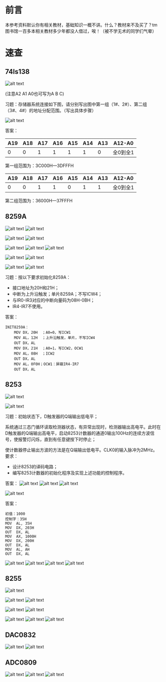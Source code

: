 # 前言

本参考资料默认你有相关教材，基础知识一概不讲。什么？教材来不及买了？tm图书馆一百多本相关教材多少年都没人借过，唉！（被不学无术的同学们气晕）

# 速查

## 74ls138

![alt text](images/image.png)

(注意A2 A1 A0也可写为A B C)

习题：存储器系统连接如下图，请分别写出图中第一组（1#、2#）、第二组（3#、4#）的地址分配范围。（写出具体步骤）

![alt text](images/image-1.png)

答案：
                                
|A19|A18|A17|A16|A15|A14|A13|A12-A0|
|---|---|---|---|---|---|---|------|
|0|0|1|1|1|1|0|全0到全1|

第一组范围为：3C000H—3DFFFH  

|A19|A18|A17|A16|A15|A14|A13|A12-A0|
|---|---|---|---|---|---|---|------|
|0|0|1|1|0|1|1|全0到全1|

第二组范围为：36000H—37FFFH 

## 8259A

![alt text](images/image-7.png)
![alt text](images/image-2.png)

![alt text](images/image-8.png)
![alt text](images/image-3.png)

![alt text](images/image-9.png)
![alt text](images/image-4.png)
![alt text](images/image-10.png)

![alt text](images/image-11.png)
![alt text](images/image-5.png)

![alt text](images/image-12.png)
![alt text](images/image-6.png)

习题：按以下要求初始化8259A：
* 接口地址为20H和21H；
* 中断为上升沿触发；单片8259A；不写ICW4；
* 与IR0-IR3对应的中断向量码为08H-0BH；
* IR4-IR7不使用。

答案：

```assembly
INIT8259A：
	MOV	DX，20H	；A0=0，写ICW1
	MOV	AL，12H	；上升沿触发，单片，不写ICW4
	OUT	DX，AL
	MOV	DX，21H	；A0=1，写ICW2，OCW1
	MOV	AL，08H	；ICW2
	OUT	DX，AL
	MOV	AL，0F0H；OCW1：屏蔽IR4-IR7
	OUT	DX，AL
```

## 8253

![alt text](images/image-14.png)

![alt text](images/image-15.png)

习题：初始状态下，D触发器的Q端输出低电平；

系统通过三态门循环读取检测器状态，有异常出现时，检测器输出高电平。此时在D触发器的Q端输出高电平，启动8253计数器的通道0输出100Hz的连续方波信号，使报警灯闪烁，直到有任意键按下时停止；

使计数器停止输出方波的方法是在Q端输出低电平。CLK0的输入脉冲为2MHz。要求：

* 设计8253的译码电路；
* 编写8253计数器的初始化程序及实现上述功能的控制程序。

答案：
![alt text](images/image-16.png)
![alt text](images/image-17.png)
![alt text](images/image-18.png)

![alt text](images/image-19.png)

答案：
```assembly
初值：1000
控制字：35H
MOV  AL, 35H
MOV  DX, 203H
OUT  DX, AL
MOV  AX, 1000H
MOV  DX, 200H
OUT  DX, AL
MOV  AL, AH
OUT  DX, AL
```

![alt text](images/image-20.png)
![alt text](images/image-21.png)
![alt text](images/image-22.png)
![alt text](images/image-23.png)

## 8255

![alt text](images/image-24.png)

![alt text](images/image-26.png)
![alt text](images/image-27.png)

![alt text](images/image-28.png)
![alt text](images/image-29.png)

![alt text](images/image-30.png)
![alt text](images/image-31.png)
![alt text](images/image-32.png)

## DAC0832

![alt text](images/image-34.png)
![alt text](images/image-33.png)

## ADC0809

![alt text](images/image-35.png)
![alt text](images/image-36.png)
![alt text](images/image-37.png)